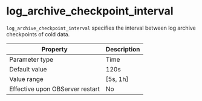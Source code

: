 log_archive_checkpoint_interval 
====================================================

`log_archive_checkpoint_interval` specifies the interval between log archive checkpoints of cold data. 


|          **Property**           | **Description** |
|---------------------------------|-----------------|
| Parameter type                  | Time            |
| Default value                   | 120s            |
| Value range                     | \[5s, 1h\]      |
| Effective upon OBServer restart | No              |


